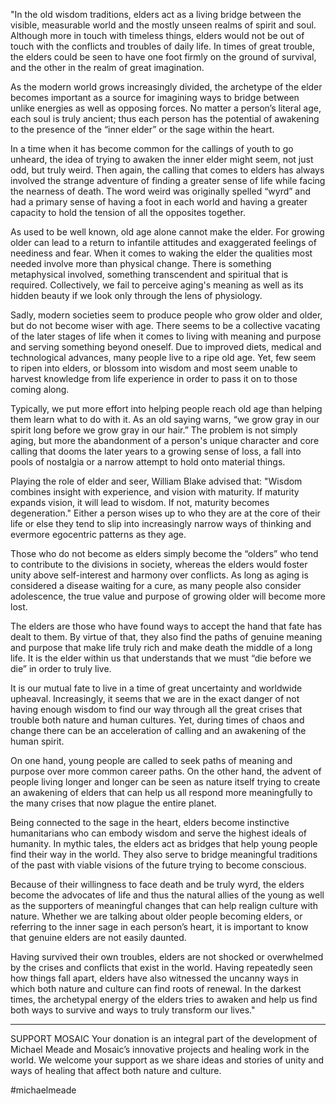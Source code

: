 "In the old wisdom traditions, elders act as a living bridge between the visible, measurable world and the mostly unseen realms of spirit and soul. Although more in touch with timeless things, elders would not be out of touch with the conflicts and troubles of daily life. In times of great trouble, the elders could be seen to have one foot firmly on the ground of survival, and the other in the realm of great imagination.

As the modern world grows increasingly divided, the archetype of the elder becomes important as a source for imagining ways to bridge between unlike energies as well as opposing forces. No matter a person’s literal age, each soul is truly ancient; thus each person has the potential of awakening to the presence of the “inner elder” or the sage within the heart.

In a time when it has become common for the callings of youth to go unheard, the idea of trying to awaken the inner elder might seem, not just odd, but truly weird. Then again, the calling that comes to elders has always involved the strange adventure of finding a greater sense of life while facing the nearness of death. The word weird was originally spelled “wyrd” and had a primary sense of having a foot in each world and having a greater capacity to hold the tension of all the opposites together.

As used to be well known, old age alone cannot make the elder. For growing older can lead to a return to infantile attitudes and exaggerated feelings of neediness and fear. When it comes to waking the elder the qualities most needed involve more than physical change. There is something metaphysical involved, something transcendent and spiritual that is required. Collectively, we fail to perceive aging's meaning as well as its hidden beauty if we look only through the lens of physiology.

Sadly, modern societies seem to produce people who grow older and older, but do not become wiser with age. There seems to be a collective vacating of the later stages of life when it comes to living with meaning and purpose and serving something beyond oneself. Due to improved diets, medical and technological advances, many people live to a ripe old age. Yet, few seem to ripen into elders, or blossom into wisdom and most seem unable to harvest knowledge from life experience in order to pass it on to those coming along.

Typically, we put more effort into helping people reach old age than helping them learn what to do with it. As an old saying warns, “we grow gray in our spirit long before we grow gray in our hair.” The problem is not simply aging, but more the abandonment of a person's unique character and core calling that dooms the later years to a growing sense of loss, a fall into pools of nostalgia or a narrow attempt to hold onto material things.

Playing the role of elder and seer, William Blake advised that: "Wisdom combines insight with experience, and vision with maturity. If maturity expands vision, it will lead to wisdom. If not, maturity becomes degeneration." Either a person wises up to who they are at the core of their life or else they tend to slip into increasingly narrow ways of thinking and evermore egocentric patterns as they age.

Those who do not become as elders simply become the “olders” who tend to contribute to the divisions in society, whereas the elders would foster unity above self-interest and harmony over conflicts. As long as aging is considered a disease waiting for a cure, as many people also consider adolescence, the true value and purpose of growing older will become more lost.

The elders are those who have found ways to accept the hand that fate has dealt to them. By virtue of that, they also find the paths of genuine meaning and purpose that make life truly rich and make death the middle of a long life. It is the elder within us that understands that we must “die before we die” in order to truly live.

It is our mutual fate to live in a time of great uncertainty and worldwide upheaval. Increasingly, it seems that we are in the exact danger of not having enough wisdom to find our way through all the great crises that trouble both nature and human cultures. Yet, during times of chaos and change there can be an acceleration of calling and an awakening of the human spirit.

On one hand, young people are called to seek paths of meaning and purpose over more common career paths. On the other hand, the advent of people living longer and longer can be seen as nature itself trying to create an awakening of elders that can help us all respond more meaningfully to the many crises that now plague the entire planet.

Being connected to the sage in the heart, elders become instinctive humanitarians who can embody wisdom and serve the highest ideals of humanity. In mythic tales, the elders act as bridges that help young people find their way in the world. They also serve to bridge meaningful traditions of the past with viable visions of the future trying to become conscious.

Because of their willingness to face death and be truly wyrd, the elders become the advocates of life and thus the natural allies of the young as well as the supporters of meaningful changes that can help realign culture with nature. Whether we are talking about older people becoming elders, or referring to the inner sage in each person’s heart, it is important to know that genuine elders are not easily daunted.

Having survived their own troubles, elders are not shocked or overwhelmed by the crises and conflicts that exist in the world. Having repeatedly seen how things fall apart, elders have also witnessed the uncanny ways in which both nature and culture can find roots of renewal. In the darkest times, the archetypal energy of the elders tries to awaken and help us find both ways to survive and ways to truly transform our lives."

---------------------

SUPPORT MOSAIC
Your donation is an integral part of the development of Michael Meade and Mosaic’s innovative projects and healing work in the world.  We welcome your support as we share ideas and stories of unity and ways of healing that affect both nature and culture.

#michaelmeade
